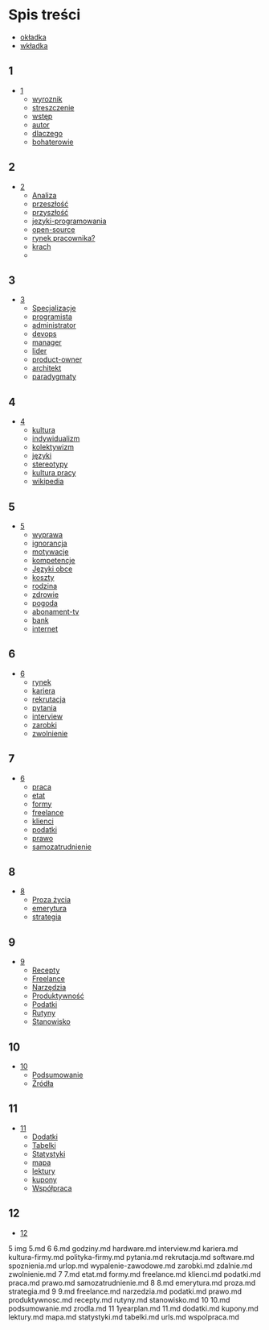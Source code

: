 # Spis treści
+ [okładka](0/1.md)
+ [wkładka](0/2.md)


## 1
+ [1](1/1.md)
    + [wyroznik](1/wyroznik.md)
    + [streszczenie](1/streszczenie.md)
    + [wstęp](1/wstep.md)
    + [autor](1/autor.md)
    + [dlaczego](1/dlaczego.md)
    + [bohaterowie](1/bohaterowie.md)
  
## 2  
+ [2](2/2.md)
    + [Analiza](2/analiza.md)
    + [przeszłość](2/przeszlosc.md)
    + [przyszłość](2/przyszlosc.md)
    + [jezyki-programowania](2/jezyki-programowania.md)  
    + [open-source](2/open-source.md)
    + [rynek pracownika?](2/rynek-pracownika.md)
    + [krach](1/krach.md)
    + [](2/.md)


## 3 
+ [3](3/3.md)
    + [Specjalizacje](3/specjalizacje.md)  
    + [programista](3/programista.md)
    + [administrator](3/administrator.md)
    + [devops](3/devops.md)
    + [manager](3/manager.md)
    + [lider](3/lider.md)
    + [product-owner](3/product-owner.md)  
    + [architekt](3/architekt.md)
    + [paradygmaty](2/paradygmaty.md)


## 4
+ [4](4/4.md)
    + [kultura](4/kultura.md)    
    + [indywidualizm](4/indywidualizm.md)
    + [kolektywizm](4/kolektywizm.md)        
    + [języki](4/jezyki.md)
    + [stereotypy](4/stereotypy.md)
    + [kultura pracy](4/kultura-pracy.md)
    + [wikipedia](4/wikipedia.md)
    

## 5
+ [5](5/5.md)
    + [wyprawa](5/wyprawa.md)
    + [ignorancja](5/ignorancja.md)
    + [motywacje](5/motywacje.md)  
    + [kompetencje](5/kompetencje.md)
    + [Języki obce](5/jezyki-obce.md)
    + [koszty](5/koszty.md)
    + [rodzina](5/rodzina.md)
    + [zdrowie](4/zdrowie.md)
    + [pogoda](4/pogoda.md)   
    + [abonament-tv](5/abonament-tv.md)
    + [bank](5/banki.md)
    + [internet](5/internet.md)
    

## 6     
+ [6](6/6.md)
    + [rynek](6/rynek.md)
    + [kariera](6/kariera.md)
    + [rekrutacja](6/rekrutacja.md)
    + [pytania](6/pytania.md)
    + [interview](6/interview.md) 
    + [zarobki](6/zarobki.md)
    + [zwolnienie](6/zwolnienie.md)
     
## 7
+ [6](6/6.md)
    + [praca](7/praca.md)
    + [etat](7/etat.md)
    + [formy](7/formy.md)
    + [freelance](7/freelance.md)
    + [klienci](7/klienci.md)
    + [podatki](7/podatki.md)
    + [prawo](7/prawo.md)
    + [samozatrudnienie](7/samozatrudnienie.md)

## 8
+ [8](8/8.md)
    + [Proza życia](8/proza.md)
    + [emerytura](8/emerytura.md)
    + [strategia](8/strategia.md)
  
## 9
+ [9](9/9.md)
    + [Recepty](9/recepty.md)  
    + [Freelance](9/freelance.md)
    + [Narzędzia](9/narzedzia.md)
    + [Produktywność](9/produktywnosc.md)
    + [Podatki](9/podatki.md)    
    + [Rutyny](9/rutyny.md)
    + [Stanowisko](9/stanowisko.md)

## 10 
+ [10](10/10.md)
    + [Podsumowanie](10/podsumowanie.md)
    + [Źródła](10/zrodla.md)
  
## 11   
+ [11](11/11.md)
    + [Dodatki](11/dodatki.md)
    + [Tabelki](11/tabelki.md)
    + [Statystyki](11/statystyki.md)    
    + [mapa](11/mapa.md)
    + [lektury](11/lektury.md)
    + [kupony](11/kupony.md)   
    + [Współpraca](11/wspolpraca.md)
## 12   
+ [12](12/spis.md)


5
img
5.md
6
6.md
godziny.md
hardware.md
interview.md
kariera.md
kultura-firmy.md
polityka-firmy.md
pytania.md
rekrutacja.md
software.md
spoznienia.md
urlop.md
wypalenie-zawodowe.md
zarobki.md
zdalnie.md
zwolnienie.md
7
7.md
etat.md
formy.md
freelance.md
klienci.md
podatki.md
praca.md
prawo.md
samozatrudnienie.md
8
8.md
emerytura.md
proza.md
strategia.md
9
9.md
freelance.md
narzedzia.md
podatki.md
prawo.md
produktywnosc.md
recepty.md
rutyny.md
stanowisko.md
10
10.md
podsumowanie.md
zrodla.md
11
1yearplan.md
11.md
dodatki.md
kupony.md
lektury.md
mapa.md
statystyki.md
tabelki.md
urls.md
wspolpraca.md
